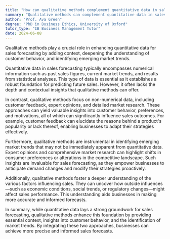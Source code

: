 ```yaml
---
title: "How can qualitative methods complement quantitative data in sales forecasting?"
summary: "Qualitative methods can complement quantitative data in sales forecasting by providing context, understanding customer behaviour, and identifying market trends."
author: "Prof. Ava Green"
degree: "PhD in Business Ethics, University of Oxford"
tutor_type: "IB Business Management Tutor"
date: 2024-06-08
---
```


Qualitative methods play a crucial role in enhancing quantitative data for sales forecasting by adding context, deepening the understanding of customer behavior, and identifying emerging market trends.

Quantitative data in sales forecasting typically encompasses numerical information such as past sales figures, current market trends, and results from statistical analyses. This type of data is essential as it establishes a robust foundation for predicting future sales. However, it often lacks the depth and contextual insights that qualitative methods can offer.

In contrast, qualitative methods focus on non-numerical data, including customer feedback, expert opinions, and detailed market research. These approaches can yield valuable insights into customer behavior, preferences, and motivations, all of which can significantly influence sales outcomes. For example, customer feedback can elucidate the reasons behind a product's popularity or lack thereof, enabling businesses to adapt their strategies effectively.

Furthermore, qualitative methods are instrumental in identifying emerging market trends that may not be immediately apparent from quantitative data. Expert opinions and comprehensive market research can highlight shifts in consumer preferences or alterations in the competitive landscape. Such insights are invaluable for sales forecasting, as they empower businesses to anticipate demand changes and modify their strategies proactively.

Additionally, qualitative methods foster a deeper understanding of the various factors influencing sales. They can uncover how outside influences—such as economic conditions, social trends, or regulatory changes—might affect sales performance. This understanding aids businesses in making more accurate and informed forecasts.

In summary, while quantitative data lays a strong groundwork for sales forecasting, qualitative methods enhance this foundation by providing essential context, insights into customer behavior, and the identification of market trends. By integrating these two approaches, businesses can achieve more precise and informed sales forecasts.
    